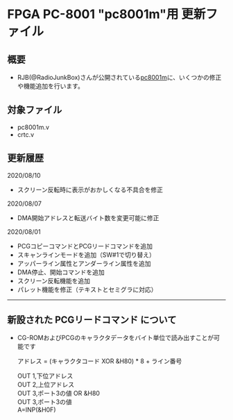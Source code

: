 
# FPGA PC-8001 "pc8001m"用 更新ファイル

## 概要
 * RJB(@RadioJunkBox)さんが公開されている[pc8001m](https://github.com/radiojunkbox/pc8001m)に、いくつかの修正や機能追加を行います。

## 対象ファイル
 * pc8001m.v
 * crtc.v

## 更新履歴

2020/08/10  
* スクリーン反転時に表示がおかしくなる不具合を修正  

2020/08/07  
* DMA開始アドレスと転送バイト数を変更可能に修正  

2020/08/01  
* PCGコピーコマンドとPCGリードコマンドを追加  
* スキャンラインモードを追加（SW#1で切り替え）  
* アッパーライン属性とアンダーライン属性を追加  
* DMA停止、開始コマンドを追加  
* スクリーン反転機能を追加  
* パレット機能を修正（テキストとセミグラに対応）  

***

## 新設された PCGリードコマンド について

* CG-ROMおよびPCGのキャラクタデータをバイト単位で読み出すことが可能です

  アドレス = (キャラクタコード XOR &H80) * 8 + ライン番号  

    OUT 1,下位アドレス  
    OUT 2,上位アドレス  
    OUT 3,ポート3の値 OR &H80  
    OUT 3,ポート3の値  
    A=INP(&H0F)  

